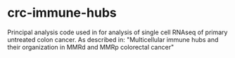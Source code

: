 # crc-immune-hubs
Principal analysis code used in for analysis of single cell RNAseq of primary untreated colon cancer. As described in: "Multicellular immune hubs and their organization in MMRd and MMRp colorectal cancer"
